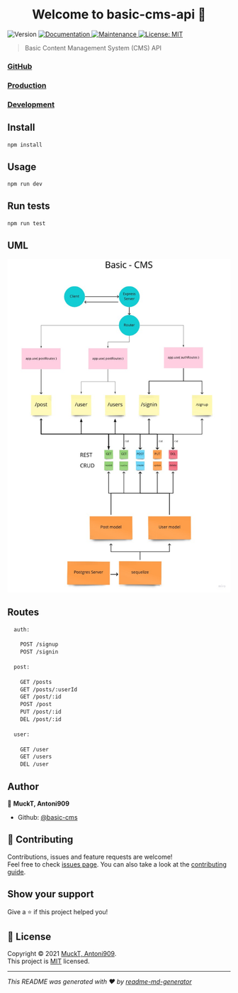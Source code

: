 <h1 align="center">Welcome to basic-cms-api 👋</h1>
<p>
  <img alt="Version" src="https://img.shields.io/badge/version-1.0.0-blue.svg?cacheSeconds=2592000" />
  <a href="https://github.com/basic-cms/basic-cms-api#readme" target="_blank">
    <img alt="Documentation" src="https://img.shields.io/badge/documentation-yes-brightgreen.svg" />
  </a>
  <a href="https://github.com/basic-cms/basic-cms-api/graphs/commit-activity" target="_blank">
    <img alt="Maintenance" src="https://img.shields.io/badge/Maintained%3F-yes-green.svg" />
  </a>
  <a href="https://github.com/basic-cms/basic-cms-api/blob/master/LICENSE" target="_blank">
    <img alt="License: MIT" src="https://img.shields.io/github/license/basic-cms/basic-cms-api" />
  </a>
</p>

> Basic Content Management System (CMS) API

### [GitHub](https://github.com/basic-cms/basic-cms-api#readme)

### [Production](https://basic-cms-api-prod.herokuapp.com/)
### [Development](https://basic-cms-api-dev.herokuapp.com/)

## Install

```sh
npm install
```

## Usage

```sh
npm run dev
```

## Run tests

```sh
npm run test
```

## UML

![UML - Basic-CMS](./Basic-CMS.jpg)

## Routes

```sh
  auth:

    POST /signup
    POST /signin
    
  post:

    GET /posts
    GET /posts/:userId
    GET /post/:id
    POST /post
    PUT /post/:id
    DEL /post/:id

  user:

    GET /user
    GET /users
    DEL /user
```



## Author

👤 **MuckT, Antoni909**

* Github: [@basic-cms](https://github.com/basic-cms)

## 🤝 Contributing

Contributions, issues and feature requests are welcome!<br />Feel free to check [issues page](https://github.com/basic-cms/basic-cms-api/issues). You can also take a look at the [contributing guide](https://github.com/basic-cms/basic-cms-api/blob/master/CONTRIBUTING.md).

## Show your support

Give a ⭐️ if this project helped you!

## 📝 License

Copyright © 2021 [MuckT, Antoni909](https://github.com/basic-cms).<br />
This project is [MIT](https://github.com/basic-cms/basic-cms-api/blob/master/LICENSE) licensed.

***
_This README was generated with ❤️ by [readme-md-generator](https://github.com/kefranabg/readme-md-generator)_
